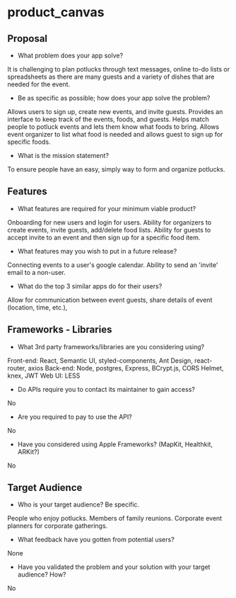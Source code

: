 # product_canvas

## Proposal

- What problem does your app solve?

It is challenging to plan potlucks through text messages, online to-do lists or spreadsheets as there are many guests and a variety of dishes that are needed for the event. 

- Be as specific as possible; how does your app solve the problem?

Allows users to sign up, create new events, and invite guests. Provides an interface to keep track of the events, foods, and guests. 
Helps match people to potluck events and lets them know what foods to bring. Allows event organizer to list what food is needed and allows guest to sign up for specific foods. 

- What is the mission statement?

To ensure people have an easy, simply way to form and organize potlucks. 

## Features

- What features are required for your minimum viable product?

Onboarding for new users and login for users. Ability for organizers to create events, invite guests, add/delete food lists. Ability for guests to accept invite to an event and then sign up for a specific food item. 

- What features may you wish to put in a future release?

Connecting events to a user's google calendar. Ability to send an 'invite' email to a non-user.

- What do the top 3 similar apps do for their users?

Allow for communication between event guests, share details of event (location, time, etc.), 

## Frameworks - Libraries

- What 3rd party frameworks/libraries are you considering using?

Front-end: React, Semantic UI, styled-components, Ant Design, react-router, axios
Back-end: Node, postgres, Express, BCrypt.js, CORS Helmet, knex, JWT
Web UI: LESS

- Do APIs require you to contact its maintainer to gain access?

No

- Are you required to pay to use the API?

No

- Have you considered using Apple Frameworks? (MapKit, Healthkit, ARKit?)

No


## Target Audience

- Who is your target audience? Be specific.

People who enjoy potlucks. Members of family reunions. Corporate event planners for corporate gatherings. 

- What feedback have you gotten from potential users?

None

- Have you validated the problem and your solution with your target audience? How?

No



